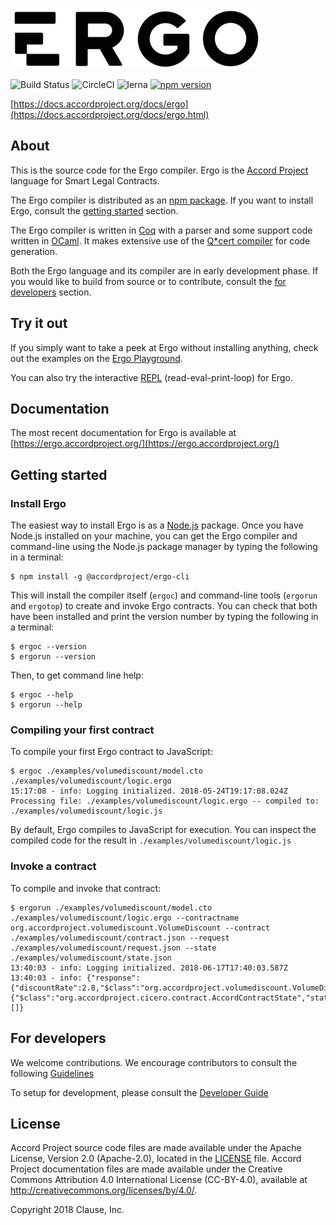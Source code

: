 ![Ergo](./ergo.png)

![Build Status](https://travis-ci.org/accordproject/ergo.svg?branch=master)
![CircleCI](https://circleci.com/gh/accordproject/ergo.svg?style=shield)
![lerna](https://img.shields.io/badge/maintained%20with-lerna-cc00ff.svg)
[![npm version](https://badge.fury.io/js/%40accordproject%2Fergo-cli.svg)](https://badge.fury.io/js/%40accordproject%2Fergo-cli)

[https://docs.accordproject.org/docs/ergo](https://docs.accordproject.org/docs/ergo.html)

## About

This is the source code for the Ergo compiler. Ergo is the [Accord
Project](https://accordproject.org/) language for Smart Legal Contracts.

The Ergo compiler is distributed as an [npm
package](https://www.npmjs.com/package/@accordproject/ergo-cli). If
you want to install Ergo, consult the [getting
started](#getting-started) section.

The Ergo compiler is written in [Coq](https://coq.inria.fr) with a parser and
some support code written in [OCaml](https://ocaml.org). It makes extensive use
of the [Q*cert compiler](https://querycert.github.io) for code generation.

Both the Ergo language and its compiler are in early development
phase. If you would like to build from source or to contribute,
consult the [for developers](#for-developers) section.

## Try it out

If you simply want to take a peek at Ergo without installing anything,
check out the examples on the [Ergo
Playground](https://accordproject.github.io/ergo-playground/).

You can also try the interactive [REPL](https://ergorepl.netlify.com)
(read-eval-print-loop) for Ergo.

## Documentation

The most recent documentation for Ergo is available at
[https://ergo.accordproject.org/](https://ergo.accordproject.org/)

## Getting started

### Install Ergo

The easiest way to install Ergo is as a [Node.js](https://nodejs.org/) package.
Once you have Node.js installed on your machine, you can get the Ergo compiler
and command-line using the Node.js package manager by typing the following in a
terminal:

```text
$ npm install -g @accordproject/ergo-cli
```

This will install the compiler itself (`ergoc`) and command-line tools (`ergorun` and `ergotop`) to create and invoke Ergo contracts. You can check that both have been installed and print the version number by typing the following in a terminal:

```text
$ ergoc --version
$ ergorun --version
```

Then, to get command line help:

```text
$ ergoc --help
$ ergorun --help
```

### Compiling your first contract

To compile your first Ergo contract to JavaScript:

```text
$ ergoc ./examples/volumediscount/model.cto ./examples/volumediscount/logic.ergo
15:17:08 - info: Logging initialized. 2018-05-24T19:17:08.024Z
Processing file: ./examples/volumediscount/logic.ergo -- compiled to: ./examples/volumediscount/logic.js
```

By default, Ergo compiles to JavaScript for execution. You can inspect the
compiled code for the result in `./examples/volumediscount/logic.js`

### Invoke a contract

To compile and invoke that contract:

```text
$ ergorun ./examples/volumediscount/model.cto ./examples/volumediscount/logic.ergo --contractname org.accordproject.volumediscount.VolumeDiscount --contract ./examples/volumediscount/contract.json --request ./examples/volumediscount/request.json --state ./examples/volumediscount/state.json
13:40:03 - info: Logging initialized. 2018-06-17T17:40:03.587Z
13:40:03 - info: {"response":{"discountRate":2.8,"$class":"org.accordproject.volumediscount.VolumeDiscountResponse"},"state":{"$class":"org.accordproject.cicero.contract.AccordContractState","stateId":"1"},"emit":[]}
```

## For developers

We welcome contributions. We encourage contributors to consult the following
[Guidelines](./CONTRIBUTING.md)

To setup for development, please consult the [Developer Guide](./DEVELOPERS.md)

## License <a name="license"></a>

Accord Project source code files are made available under the Apache License,
Version 2.0 (Apache-2.0), located in the [LICENSE](./LICENSE) file. Accord
Project documentation files are made available under the Creative Commons
Attribution 4.0 International License (CC-BY-4.0), available at
http://creativecommons.org/licenses/by/4.0/.

Copyright 2018 Clause, Inc.
